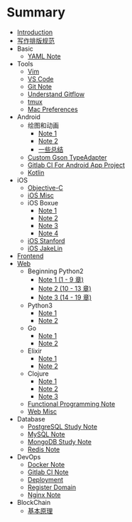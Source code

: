 # Summary

* [Introduction](README.md)
* [写作排版规范](basic/copywriting-guideline.md)
* Basic
    * [YAML Note](basic/yaml-note.md)
* Tools
    * [Vim](tools/vim.md)
    * [VS Code](tools/vscode.md)
    * [Git Note](tools/git-note.md)
    * [Understand Gitflow](./tools/understand-git-flow.md)
    * [tmux](tools/tmux.md)
    * [Mac Preferences](tools/mac-preferences.md)
* Android
    * 绘图和动画
        * [Note 1](android/custom-view/note-1.md)
        * [Note 2](android/custom-view/note-2.md)
        * [一些总结](android/custom-view/summary.md)
    * [Custom Gson TypeAdapter](android/gson-adapter.md)
    * [Gitlab CI For Android App Project](android/gitlab-ci-for-android-app-project.md)
    * [Kotlin](android/kotlin/kotlin-note-1.md)
* iOS
    * [Objective-C](ios/objective-c.md)
    * [iOS Misc](ios/ios-misc.md)
    * iOS Boxue
        * [Note 1](ios/ios-boxue/note-1.md)
        * [Note 2](ios/ios-boxue/note-2.md)
        * [Note 3](ios/ios-boxue/note-3.md)
        * [Note 4](ios/ios-boxue/note-4.md)
    * [iOS Stanford](ios/ios-stanford-note.md)
    * [iOS JakeLin](ios/ios-jakelin.md)
* [Frontend](frontend/frontend-readme.md)
* [Web](web/web-readme.md)
    * Beginning Python2
        * [Note 1 (1 - 9 章)](web/beginning-python2/note-1.md)
        * [Note 2 (10 - 13 章)](web/beginning-python2/note-2.md)
        * [Note 3 (14 - 19 章)](web/beginning-python2/note-3.md)
    * Python3
        * [Note 1](web/python3/note-1.md)
        * [Note 2](web/python3/note-2.md)
    * Go
        * [Note 1](web/go/note-1.md)
        * [Note 2](web/go/note-2.md)
    * Elixir
        * [Note 1](web/elixir/elixir-note-1.md)
        * [Note 2](web/elixir/elixir-note-2.md)
    * Clojure
        * [Note 1](web/clojure/clojure-note-1.md)
        * [Note 2](web/clojure/clojure-note-2.md)
        * [Note 3](web/clojure/clojure-note-3.md)
    * [Functional Programming Note](web/functional-programming-note.md)
    * [Web Misc](web/web-misc.md)
* Database
    * [PostgreSQL Study Note](database/postgresql-study-note.md)
    * [MySQL Note](database/mysql-note.md)
    * [MongoDB Study Note](database/mongodb-study-note.md)
    * [Redis Note](database/redis-note.md)
* DevOps
    * [Docker Note](dev-ops/docker-note.md)
    * [Gitlab CI Note](dev-ops/gitlab-ci-note.md)
    * [Deployment](dev-ops/deployment.md)
    * [Register Domain](dev-ops/register-domain.md)
    * [Nginx Note](dev-ops/nginx-note.md)
* BlockChain
    * [基本原理](blockchain/blockchain-basic-note.md)
